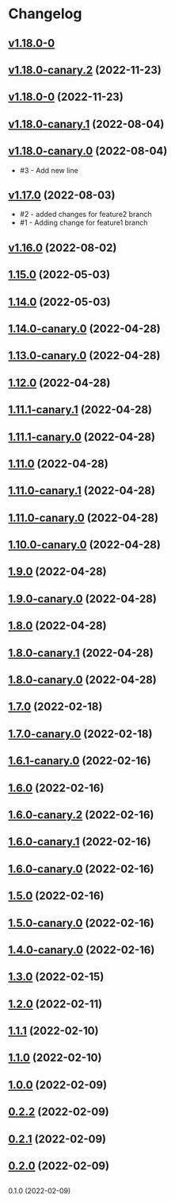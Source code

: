 # Changelog

## [v1.18.0-0](https://github.com/Jmeza081/release-it-playground/compare/v1.18.0-canary.2...v1.18.0-0)

## [v1.18.0-canary.2](https://github.com/Jmeza081/release-it-playground/compare/v1.18.0-canary.1...v1.18.0-canary.2) (2022-11-23)

## [v1.18.0-0](https://github.com/Jmeza081/release-it-playground/compare/v1.17.0...v1.18.0-0) (2022-11-23)

## [v1.18.0-canary.1](https://github.com/Jmeza081/release-it-playground/compare/v1.18.0-canary.0...v1.18.0-canary.1) (2022-08-04)

## [v1.18.0-canary.0](https://github.com/Jmeza081/release-it-playground/compare/v1.18.0-0...v1.18.0-canary.0) (2022-08-04)

- #3 - Add new line

## [v1.17.0](https://github.com/Jmeza081/release-it-playground/compare/v1.16.0...v1.17.0) (2022-08-03)

- #2 - added changes for feature2 branch
- #1 - Adding change for feature1 branch

## [v1.16.0](https://github.com/Jmeza081/release-it-playground/compare/1.15.0...v1.16.0) (2022-08-02)

## [1.15.0](https://github.com/Jmeza081/release-it-playground/compare/1.14.0...1.15.0) (2022-05-03)

## [1.14.0](https://github.com/Jmeza081/release-it-playground/compare/1.14.0-canary.0...1.14.0) (2022-05-03)

## [1.14.0-canary.0](https://github.com/Jmeza081/release-it-playground/compare/1.13.0-canary.0...1.14.0-canary.0) (2022-04-28)

## [1.13.0-canary.0](https://github.com/Jmeza081/release-it-playground/compare/1.12.0...1.13.0-canary.0) (2022-04-28)

## [1.12.0](https://github.com/Jmeza081/release-it-playground/compare/1.11.1-canary.1...1.12.0) (2022-04-28)

## [1.11.1-canary.1](https://github.com/Jmeza081/release-it-playground/compare/1.11.1-canary.0...1.11.1-canary.1) (2022-04-28)

## [1.11.1-canary.0](https://github.com/Jmeza081/release-it-playground/compare/1.11.0...1.11.1-canary.0) (2022-04-28)

## [1.11.0](https://github.com/Jmeza081/release-it-playground/compare/1.11.0-canary.1...1.11.0) (2022-04-28)

## [1.11.0-canary.1](https://github.com/Jmeza081/release-it-playground/compare/1.11.0-canary.0...1.11.0-canary.1) (2022-04-28)

## [1.11.0-canary.0](https://github.com/Jmeza081/release-it-playground/compare/1.10.0-canary.0...1.11.0-canary.0) (2022-04-28)

## [1.10.0-canary.0](https://github.com/Jmeza081/release-it-playground/compare/1.9.0...1.10.0-canary.0) (2022-04-28)

## [1.9.0](https://github.com/Jmeza081/release-it-playground/compare/1.9.0-canary.0...1.9.0) (2022-04-28)

## [1.9.0-canary.0](https://github.com/Jmeza081/release-it-playground/compare/1.8.0...1.9.0-canary.0) (2022-04-28)

## [1.8.0](https://github.com/Jmeza081/release-it-playground/compare/1.8.0-canary.1...1.8.0) (2022-04-28)

## [1.8.0-canary.1](https://github.com/Jmeza081/release-it-playground/compare/1.8.0-canary.0...1.8.0-canary.1) (2022-04-28)

## [1.8.0-canary.0](https://github.com/Jmeza081/release-it-playground/compare/1.7.0...1.8.0-canary.0) (2022-04-28)

## [1.7.0](https://github.com/Jmeza081/release-it-playground/compare/1.7.0-canary.0...1.7.0) (2022-02-18)

## [1.7.0-canary.0](https://github.com/Jmeza081/release-it-playground/compare/1.6.1-canary.0...1.7.0-canary.0) (2022-02-18)

## [1.6.1-canary.0](https://github.com/Jmeza081/release-it-playground/compare/1.6.0...1.6.1-canary.0) (2022-02-16)

## [1.6.0](https://github.com/Jmeza081/release-it-playground/compare/1.6.0-canary.2...1.6.0) (2022-02-16)

## [1.6.0-canary.2](https://github.com/Jmeza081/release-it-playground/compare/1.6.0-canary.1...1.6.0-canary.2) (2022-02-16)

## [1.6.0-canary.1](https://github.com/Jmeza081/release-it-playground/compare/1.6.0-canary.0...1.6.0-canary.1) (2022-02-16)

## [1.6.0-canary.0](https://github.com/Jmeza081/release-it-playground/compare/1.5.0...1.6.0-canary.0) (2022-02-16)

## [1.5.0](https://github.com/Jmeza081/release-it-playground/compare/1.5.0-canary.0...1.5.0) (2022-02-16)

## [1.5.0-canary.0](https://github.com/Jmeza081/release-it-playground/compare/1.4.0-canary.0...1.5.0-canary.0) (2022-02-16)

## [1.4.0-canary.0](https://github.com/Jmeza081/release-it-playground/compare/1.3.0...1.4.0-canary.0) (2022-02-16)

## [1.3.0](https://github.com/Jmeza081/release-it-playground/compare/1.2.0...1.3.0) (2022-02-15)

## [1.2.0](https://github.com/Jmeza081/release-it-playground/compare/1.1.1...1.2.0) (2022-02-11)

## [1.1.1](https://github.com/Jmeza081/release-it-playground/compare/1.1.0...1.1.1) (2022-02-10)

## [1.1.0](https://github.com/Jmeza081/release-it-playground/compare/1.0.0...1.1.0) (2022-02-10)

## [1.0.0](https://github.com/Jmeza081/release-it-playground/compare/0.2.2...1.0.0) (2022-02-09)

## [0.2.2](https://github.com/Jmeza081/release-it-playground/compare/0.2.1...0.2.2) (2022-02-09)

## [0.2.1](https://github.com/Jmeza081/release-it-playground/compare/0.2.0...0.2.1) (2022-02-09)

## [0.2.0](https://github.com/Jmeza081/release-it-playground/compare/0.1.0...0.2.0) (2022-02-09)

##
0.1.0 (2022-02-09)
